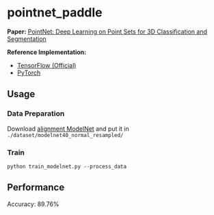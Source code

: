 # pointnet_paddle

**Paper:** [PointNet: Deep Learning on Point Sets for 3D Classification and Segmentation](https://arxiv.org/pdf/1612.00593.pdf)

**Reference Implementation:**
* [TensorFlow (Official)](https://github.com/charlesq34/pointnet)
* [PyTorch](https://github.com/yanx27/Pointnet_Pointnet2_pytorch)

## Usage

### Data Preparation
Download [alignment ModelNet](https://shapenet.cs.stanford.edu/media/modelnet40_normal_resampled.zip) and put it in `./dataset/modelnet40_normal_resampled/`

### Train
```
python train_modelnet.py --process_data
```

## Performance
Accuracy: 89.76%